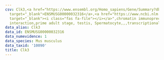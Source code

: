 ```yaml
---
csv: Clk3,<a href="https://www.ensembl.org/Homo_sapiens/Gene/Summary?db=core;g=ENSMUSG00000032316"
  target="_blank">ENSMUSG00000032316</a>,<a href="https://www.ncbi.nlm.nih.gov/pubmed/25450459"
  target="_blank"><i class="fas fa-file"></i></a>",chromatin immunoprecipitation assay,direct
  interaction,prime adult stage, testis, Spermatocyte,,,transcriptional regulation,
data_alias: Clk3
data_id: ENSMUSG00000032316
data_numevidence: 1
data_species: Mus musculus
data_taxid: '10090'
title: Clk3
---
```

